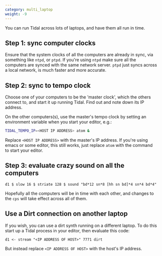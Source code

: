 ```yaml
---
category: multi_laptop
weight: -9
---
```


You can run Tidal across lots of laptops, and have them all run in
time.

## Step 1: sync computer clocks

Ensure that the system clocks of all the computers are already in
sync, via something like `ntpd`, or `ptpd`. If you're using `ntpd`
make sure all the computers are synced with the same network
server. `ptpd` just syncs across a local network, is much faster and
more accurate.

## Step 2: sync to tempo clock

Choose one of your computers to be the 'master clock', which the
others connect to, and start it up running Tidal. Find out and note
down its IP address.

On the other computers(s), use the master's tempo clock by setting an
environment variable when you start your editor, e.g.:

````bash
TIDAL_TEMPO_IP=<HOST IP ADDRESS> atom &
````

Replace `<HOST IP ADDRESS>` with the master's IP address. If you're
using emacs or some editor, this still works, just replace `atom` with
the command to start your editor.

## Step 3: evaluate crazy sound on all the computers

````{haskell}
d1 $ slow 16 $ striate 128 $ sound "bd*12 sn*8 [hh sn bd]*4 sn*4 bd*4"
````

Hopefully all the computers will be in time with each other, and
changes to the `cps` will take effect across all of them.

## Use a Dirt connection on another laptop

If you wish, you can use a dirt synth running on a different
laptop. To do this start up a Tidal process in your editor, then
evaluate this code:

````{haskell}
d1 <- stream "<IP ADDRESS OF HOST>" 7771 dirt
````

But instead replace `<IP ADDRESS OF HOST>` with the host's IP address.

